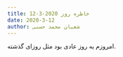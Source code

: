 ```yaml
---
title: خاطره روز 2020-3-12
date: 2020-3-12
author: شعبان محمد حسنی
---
```


امروزم یه روز عادی بود مثل روزای گذشته.